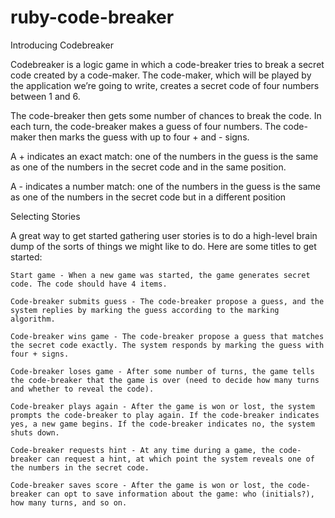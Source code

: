 # ruby-code-breaker
Introducing Codebreaker

Codebreaker is a logic game in which a code-breaker tries to break a secret code created by a code-maker. The code-maker, which will be played by the application we’re going to write, creates a secret code of four numbers between 1 and 6.


The code-breaker then gets some number of chances to break the code. In each turn, the code-breaker makes a guess of four numbers. The code-maker then marks the guess with up to four + and - signs.


A + indicates an exact match: one of the numbers in the guess is the same as one of the numbers in the secret code and in the same position.


A - indicates a number match: one of the numbers in the guess is the same as one of the numbers in the secret code but in a different position

Selecting Stories

A great way to get started gathering user stories is to do a high-level brain dump of the sorts of things we might like to do. Here are some titles to get started:

    Start game - When a new game was started, the game generates secret code. The code should have 4 items.

    Code-breaker submits guess - The code-breaker propose a guess, and the system replies by marking the guess according to the marking algorithm.

    Code-breaker wins game - The code-breaker propose a guess that matches the secret code exactly. The system responds by marking the guess with four + signs.

    Code-breaker loses game - After some number of turns, the game tells the code-breaker that the game is over (need to decide how many turns and whether to reveal the code).

    Code-breaker plays again - After the game is won or lost, the system prompts the code-breaker to play again. If the code-breaker indicates yes, a new game begins. If the code-breaker indicates no, the system shuts down.

    Code-breaker requests hint - At any time during a game, the code-breaker can request a hint, at which point the system reveals one of the numbers in the secret code.

    Code-breaker saves score - After the game is won or lost, the code-breaker can opt to save information about the game: who (initials?), how many turns, and so on.


